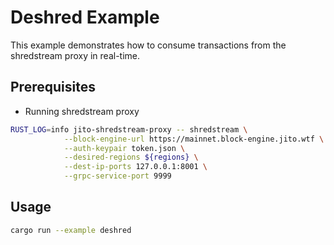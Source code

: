 # Deshred Example

This example demonstrates how to consume transactions from
the shredstream proxy in real-time.

## Prerequisites

- Running shredstream proxy
```bash
RUST_LOG=info jito-shredstream-proxy -- shredstream \
            --block-engine-url https://mainnet.block-engine.jito.wtf \
            --auth-keypair token.json \
            --desired-regions ${regions} \
            --dest-ip-ports 127.0.0.1:8001 \
            --grpc-service-port 9999
```

## Usage

```bash
cargo run --example deshred
```
